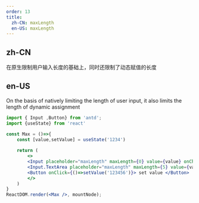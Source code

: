 ```yaml
---
order: 13
title:
  zh-CN: maxLength
  en-US: maxLength
---
```


## zh-CN

在原生限制用户输入长度的基础上，同时还限制了动态赋值的长度

## en-US

On the basis of natively limiting the length of user input, it also limits the length of dynamic assignment

```jsx
import { Input ,Button} from 'antd';
import {useState} from 'react'

const Max = ()=>{
    const [value,setValue] = useState('1234')
    
    return (
        <>
        <Input placeholder="maxLength" maxLength={0} value={value} onChange={e=>setValue(e.target.value)} />
        <Input.TextArea placeholder="maxLength" maxLength={5} value={value} onChange={e=>setValue(e.target.value)} showCount />
        <Button onClick={()=>setValue('123456')}> set value </Button>
        </>
    )
}
ReactDOM.render(<Max />, mountNode);
```
